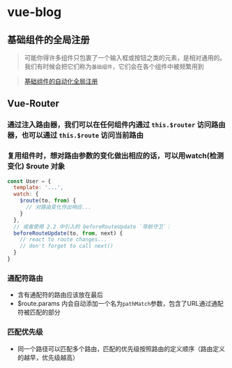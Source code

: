 # vue-blog

## 基础组件的全局注册

> 可能你得许多组件只包裹了一个输入框或按钮之类的元素，是相对通用的。我们有时候会把它们称为`基础组件`，它们会在各个组件中被频繁用到


> [基础组件的自动化全局注册](https://cn.vuejs.org/v2/guide/components-registration.html#%E5%9F%BA%E7%A1%80%E7%BB%84%E4%BB%B6%E7%9A%84%E8%87%AA%E5%8A%A8%E5%8C%96%E5%85%A8%E5%B1%80%E6%B3%A8%E5%86%8C)


## Vue-Router

### 通过注入路由器，我们可以在任何组件内通过 `this.$router` 访问路由器，也可以通过 `this.$route` 访问当前路由

### 复用组件时，想对路由参数的变化做出相应的话，可以用watch(检测变化) $route 对象

```js
const User = {
  template: '...',
  watch: {
    $route(to, from) {
      // 对路由变化作出响应...
    }
  },
  // 或者使用 2.2 中引入的 beforeRouteUpdate `导航守卫`：
  beforeRouteUpdate(to, from, next) {
    // react to route changes...
    // don't forget to call next()
  }
}
```
 
### 通配符路由

- 含有通配符的路由应该放在最后
- $route.params 内会自动添加一个名为`pathMatch`参数，包含了URL通过通配符被匹配的部分

### 匹配优先级

- 同一个路径可以匹配多个路由，匹配的优先级按照路由的定义顺序（路由定义的越早，优先级越高）